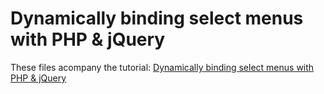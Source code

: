Dynamically binding select menus with PHP & jQuery
=============

These files acompany the tutorial: [Dynamically binding select menus with PHP & jQuery](http://daveismyname.com/dynamically-binding-select-menus-with-php-jquery-bp)